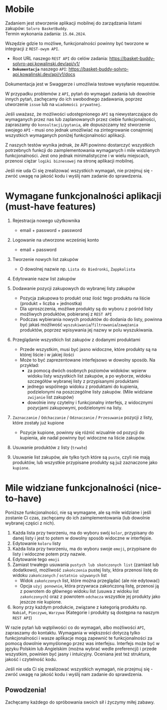 # Mobile

Zadaniem jest stworzenie aplikacji mobilnej do zarządzania listami zakupów: `Solvro BasketBuddy`.  
Termin wykonania zadania: `15.04.2024`.
  
  
Wszędzie gdzie to możliwe, funkcjonalności powinny być tworzone w integracji z `REST-owym API`. 
  - Root URL naszego `REST API` do celów zadania: https://basket-buddy-solvro-api.kowalinski.dev/api/v1/
  - **`Dokumentacja`** naszego `API`: https://basket-buddy-solvro-api.kowalinski.dev/api/v1/docs  

  Dokumentacja jest w Swaggerze i umożliwia testowe wysyłanie requestów.

W przypadku problemów z `API`, pytań do wymagań zadania lub dowolnie innych pytań, zachęcamy do ich swobodnego zadawania, poprzez utworzenie `issue` lub na `wiadomości prywatnej`.

Jeśli uważasz, że możliwości udostępnionego `API` są niewystarczające do wymaganych przez nas lub zaplanowanych przez ciebie funkcjonalności, zapraszamy do `konsultacji/pytania`, ale dopuszczamy też stworzenie swojego `API` - musi ono jednak umożliwiać na zintegrowanie conajmniej wszystkich wymaganych poniżej funkcjonalności aplikacji.

Z naszych testów wynika jednak, że API powinno dostarczyć wszystkich potrzebnych funkcji do zaimplementowania wymaganych i mile widzianych funkcjonalności. Jest ono jednak minimalistyczne i w wielu miejscach, przenosi ciężar `logiki biznesowej` na stronę aplikacji mobilnej.

Jeśli nie uda Ci się zrealizować wszystkich wymagań, nie przejmuj się - zwróć uwagę na jakość kodu i wyślij nam zadanie do sprawdzenia.



# Wymagane funkcjonalności aplikacji (must-have features)


1. Rejestracja nowego użytkownika
	-	email + password + password
2. Logowanie na utworzone wcześniej konto
	-	email + password
4. Tworzenie nowych list zakupów
	-	O dowolnej nazwie np. `Lista do Biedronki`, `Żappkolista`
5. Edytowanie nazw list zakupów
6. Dodawanie pozycji zakupowych do wybranej listy zakupów
 	- Pozycja zakupowa to produkt oraz ilość tego produktu na liście (produkt + liczba + jednostka)
	-	Dla uproszczenia, możliwe produkty są do wyboru z pośród listy możliwych produktów, pobieranej z `REST API`
	-	Podczas wybierania nowych produktów do dodania do listy, powinna być jakaś możliwość `wyszukiwania`/`filtrowania`/`zawężania` produktów, poprzez wpisywania jej nazwy w polu wyszukiwania.

	
7. Przeglądanie wszystkich list zakupów z dodanymi produktami
	-	Przede wszystkim, musi być jasno widoczne, które produkty są na której liście i w jakiej ilości
	-	Może to być zaprezentowane interfejsowo w dowolny sposób. Na przykład:
	    -	za pomocą dwóch osobnych poziomów widoków: wpierw widoku listy wszystkich list zakupów, a po wyborze, widoku szczegółów wybranej listy z przypisanymi produktami
	    - jednego wspólnego widoku z produktami do kupienia, podzielonymi na poszczególne listy zakupów. (Mile widziane `zwijanie` list zakupów)
	    - dowolnie inny czytelny i funkcjonalny interfejs, z widocznymi pozycjami zakupowymi, podzielonymi na listy.
		
8. `Zaznaczanie` / `Odchaczanie` / `Odznaczanie` / `Przesuwanie` pozycji z listy, które zostały już kupione
	-	Pozycje kupione, powinny się różnić wizualnie od pozycji do kupienia, ale nadal powinny być widoczne na liście zakupów.
9. Usuwanie produktów z listy (`trwałe`)
10. Usuwanie list zakupów, ale tylko tych które są `puste`, czyli nie mają produktów, lub wszystkie przypisane produkty są już zaznaczone jako `kupione`. 

# Mile widziane funkcjonalności (nice-to-have)
Poniższe funkcjonalności, nie są wymagane, ale są mile widziane i jeśli zostanie Ci czas, zachęcamy do ich zaimplementowania (lub dowolnie wybranej części z nich). 

1. Każda lista przy tworzeniu, ma do wyboru swój `kolor`, przypisany do danej listy i jest to potem w dowolny sposób widoczne w interfejsie.
2. Edytowanie `koloru` listy
3. Każda lista przy tworzeniu, ma do wyboru swoje `emoji`, przypisane do listy i widoczne potem przy nazwie.
4. Edytowanie tego `emoji`
5. Zamiast trwałego usuwania `pustych lub skończonych list` (zamiast lub dodatkowo), możliwość `zakończenia` pustej listy, która przenosi listę do widoku `zakończonych` / `ostatnio używanych` list
	-	Widok `zakończonych` list, które można przeglądać (ale nie edytować)
	-	Opcja `użyj ponownie`, która przywraca zakończoną listę, przenosi ją z powrotem do głównego widoku list (usuwa z widoku list `zakończonych`) oraz z powrotem `odchacza` wszystkie jej produkty jako jeszcze nie kupione.
6. Ikony przy każdym produkcie, związane z kategorią produktu np. `Nabiał`, `Pieczywo`, `Warzywa` (Kategorie i produkty są dostępna na naszym `REST API`)


W razie pytań lub wątpliwości co do wymagań, albo możliwości `API`, zapraszamy do kontaktu. Wymagania w większości dotyczą tylko funkcjonalności i wasze aplikacje mogą zapewnić te funkcjonalności za pomocą dowolnie wymyślonego przez was interfejsu. Interfejs może być w języku Polskim lub Angielskim (można wybrać wedle preferencji) i przede wszystkim, powinien być jasny i intuicyjny. Oceniana jest też struktura, jakość i czytelność kodu.

Jeśli nie uda Ci się zrealizować wszystkich wymagań, nie przejmuj się - zwróć uwagę na jakość kodu i wyślij nam zadanie do sprawdzenia.

## **Powodzenia!**
Zachęcamy każdego do spróbowania swoich sił i życzymy miłej zabawy.
